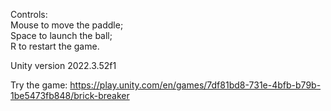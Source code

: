 Controls:  
Mouse to move the paddle;  
Space to launch the ball;  
R to restart the game.  

Unity version 2022.3.52f1

Try the game: https://play.unity.com/en/games/7df81bd8-731e-4bfb-b79b-1be5473fb848/brick-breaker
